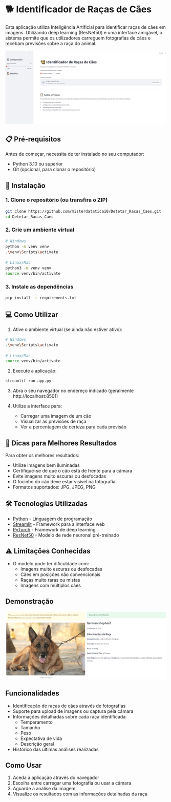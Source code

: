 # 🐕 Identificador de Raças de Cães

Esta aplicação utiliza Inteligência Artificial para identificar raças de cães em imagens. Utilizando deep learning (ResNet50) e uma interface amigável, o sistema permite que os utilizadores carreguem fotografias de cães e recebam previsões sobre a raça do animal.

![Demo da Aplicação](demo.png)

## 📋 Pré-requisitos

Antes de começar, necessita de ter instalado no seu computador:

- Python 3.10 ou superior
- Git (opcional, para clonar o repositório)

## 🚀 Instalação

### 1. Clone o repositório (ou transfira o ZIP)
```bash
git clone https://github.com/misterdatatica10/Detetar_Racas_Caes.git
cd Detetar_Racas_Caes
```

### 2. Crie um ambiente virtual
```bash
# Windows
python -m venv venv
.\venv\Scripts\activate

# Linux/Mac
python3 -m venv venv
source venv/bin/activate
```

### 3. Instale as dependências
```bash
pip install -r requirements.txt
```

## 💻 Como Utilizar

1. Ative o ambiente virtual (se ainda não estiver ativo):
```bash
# Windows
.\venv\Scripts\activate

# Linux/Mac
source venv/bin/activate
```

2. Execute a aplicação:
```bash
streamlit run app.py
```

3. Abra o seu navegador no endereço indicado (geralmente http://localhost:8501)

4. Utilize a interface para:
   - Carregar uma imagem de um cão
   - Visualizar as previsões de raça
   - Ver a percentagem de certeza para cada previsão

## 📸 Dicas para Melhores Resultados

Para obter os melhores resultados:
- Utilize imagens bem iluminadas
- Certifique-se de que o cão está de frente para a câmara
- Evite imagens muito escuras ou desfocadas
- O focinho do cão deve estar visível na fotografia
- Formatos suportados: JPG, JPEG, PNG

## 🛠️ Tecnologias Utilizadas

- [Python](https://python.org) - Linguagem de programação
- [Streamlit](https://streamlit.io) - Framework para a interface web
- [PyTorch](https://pytorch.org) - Framework de deep learning
- [ResNet50](https://pytorch.org/vision/stable/models.html) - Modelo de rede neuronal pré-treinado

## ⚠️ Limitações Conhecidas

- O modelo pode ter dificuldade com:
  - Imagens muito escuras ou desfocadas
  - Cães em posições não convencionais
  - Raças muito raras ou mistas
  - Imagens com múltiplos cães

## Demonstração

![Demonstração do Identificador de Raças](demo2.PNG)

## Funcionalidades

- Identificação de raças de cães através de fotografias
- Suporte para upload de imagens ou captura pela câmara
- Informações detalhadas sobre cada raça identificada:
  - Temperamento
  - Tamanho
  - Peso
  - Expectativa de vida
  - Descrição geral
- Histórico das últimas análises realizadas

## Como Usar

1. Aceda à aplicação através do navegador
2. Escolha entre carregar uma fotografia ou usar a câmara
3. Aguarde a análise da imagem
4. Visualize os resultados com as informações detalhadas da raça 